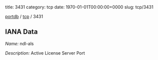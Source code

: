 title: 3431
category: tcp
date: 1970-01-01T00:00:00+0000
slug: tcp/3431

[portdb](/) / [tcp](/category/tcp.html) / 3431


## IANA Data

_Name:_ ndl-als

_Description:_ Active License Server Port

